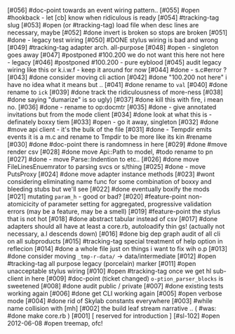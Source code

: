 [#056]       #doc-point towards an event wiring pattern..
[#055] #open #hookback - let [cb] know when ridiculous is ready
[#054]       #tracking-tag slug
[#053] #open (or #tracking-tag) load file when desc lines are necessary, maybe
[#052]       #done invert is broken so stops are broken
[#051]       #done - legacy test wiring
[#050]       #DONE stylus wiring is bad and wrong
[#049]       #tracking-tag adapter arch. all-purpose
[#048] #open - singleton goes away
[#047]       #postponed #100.200 we do not want this here not here - legacy
[#046]       #postponed #100.200 - pure eyblood
[#045]       audit legacy wiring like this or k.i.w.f - keep it around for now
[#044]       #done - s.c#error ?
[#043]       #done consider moving cli action
[#042]       #done "100.200 not here" i have no idea what it means but ..
[#041]       #done rename to `val`
[#040]       #done rename to `ick`
[#039]       #done track the ridiculousness of more-ness
[#038]       #done saying "dumarize" is so ugly)
[#037]       #done kill this with fire, i mean no.
[#036]       #done - rename to op:docmtr
[#035]       #done - give annotated invitations but from the mode client
[#034]       #done look at what this is - definately boxxy tiem
[#033] #open - go it away, singleton
[#032]       #done #move api client - it's the bulk of the file
[#031]       #done - Tempdir emits events it is a m.c and rename to Tmpdir to be
             more like its kin #rename
[#030]       #done #doc-point there is randomness in here
[#029]       #done #move render csv
[#028]       #done move Api::Path to model, #todo rename to pn
[#027]       #done - move Parse::Indention to etc..
[#026]       #done move FileLinesEnuemrator to parsing svcs or s/thing
[#025]       #done - move PutsProxy
[#024]       #done move adapter instance methods
[#023]       #wont considering eliminating name func for some combination of boxxy and
             bleeding stubs but we'll see
[#022]       #done eventually boxify the mods
[#021]       mutating `param_h` - good or bad?
[#020]       #feature-point non-atomicicity of parameter setting for aggregated,
             progressive validation errors (may be a feature, may be a smell)
[#019]       #feature-point the stylus that is not hot
[#018]       #done abstract tabular instead of csv
[#017]       #done adapters should all have at least a core.rb, autoloadify thin
             gs! (actually not necessary, a.l descends down)
[#016]       #done big dep graph audit of all cli on all subproducts
[#015]       #tracking-tag special treatment of help option in reflecion
[#014]       #done a whole file just on things i want to fix wih o.p
[#013]       #done consider moving `_tmp-r-data/` -> data/intermediate
[#012] #open #tracking-tag all purpose legacy (porcelain) marker
[#011] #open unacceptable stylus wiring
[#010] #open #tracking-tag once we get hl sub-client in here
[#009]       #doc-point (ticket changed) `o-ption_parser_blocks` is sweetened
[#008]       #done audit public / private
[#007]       #done existing tests working again
[#006]       #done get CLI working again
[#005] #open verbose mode
[#004]       #done rid of Skylab constants everywhere
[#003]       #while name collision with [mh]
[#002]       the build leaf stream narrative ..
             ( #was: #done make core.rb )
[#001]       [ reserved for introduction ]
[#sl-102] #open 2012-06-08 #open treemap, ofc!
